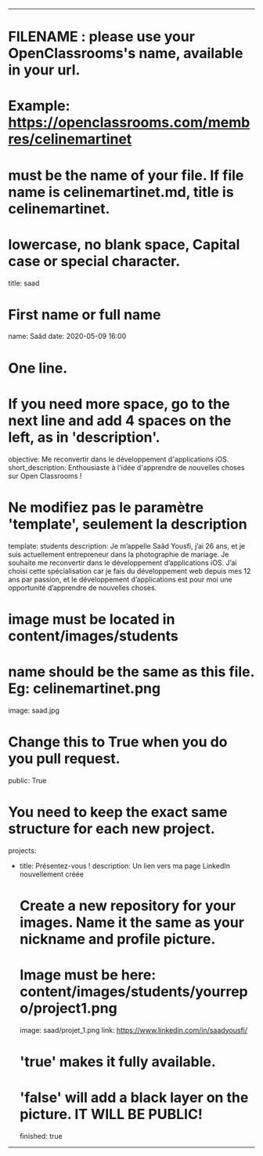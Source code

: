 ---

# FILENAME : please use your OpenClassrooms's name, available in your url.
# Example: https://openclassrooms.com/membres/celinemartinet
# must be the name of your file. If file name is celinemartinet.md, title is celinemartinet.
# lowercase, no blank space, Capital case or special character.
title: saad

# First name or full name
name: Saâd
date: 2020-05-09 16:00

# One line.
# If you need more space, go to the next line and add 4 spaces on the left, as in 'description'.
objective: Me reconvertir dans le développement d'applications iOS.
short_description: Enthousiaste à l'idée d'apprendre de nouvelles choses sur Open Classrooms !

# Ne modifiez pas le paramètre 'template', seulement la description
template: students
description:
    Je m’appelle Saâd Yousfi, j’ai 26 ans, et je suis actuellement entrepreneur dans la photographie de mariage. Je souhaite me reconvertir dans le développement d’applications iOS. J’ai choisi cette spécialisation car je fais du développement web depuis mes 12 ans par passion, et le développement d’applications est pour moi une opportunité d’apprendre de nouvelles choses.

# image must be located in content/images/students
# name should be the same as this file. Eg: celinemartinet.png
image: saad.jpg

# Change this to True when you do you pull request.
public: True

# You need to keep the exact same structure for each new project.
projects:
  - title: Présentez-vous !
    description: Un lien vers ma page LinkedIn nouvellement créée
    # Create a new repository for your images. Name it the same as your nickname and profile picture.
    # Image must be here: content/images/students/yourrepo/project1.png
    image: saad/projet_1.png
    link: https://www.linkedin.com/in/saadyousfi/
    # 'true' makes it fully available.
    # 'false' will add a black layer on the picture. IT WILL BE PUBLIC!
    finished: true
---